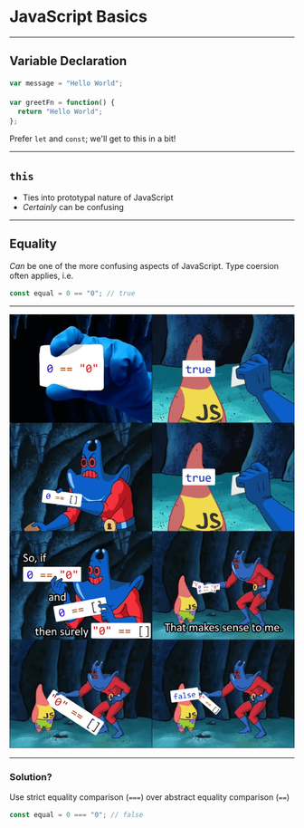 # JavaScript Basics

---

## Variable Declaration

```js
var message = "Hello World";

var greetFn = function() {
  return "Hello World";
};
```

Prefer `let` and `const`; we'll get to this in a bit!

---

## `this`

* Ties into prototypal nature of JavaScript
* _Certainly_ can be confusing

---

## Equality

_Can_ be one of the more confusing aspects of JavaScript. Type coersion often applies, i.e.

```js
const equal = 0 == "0"; // true
```

---

[![Equality](./images/equality.png)](https://i.redd.it/4skcofasa1p01.png)

---

### Solution?

Use strict equality comparison (`===`) over abstract equality comparison (`==`)

```js
const equal = 0 === "0"; // false
```
